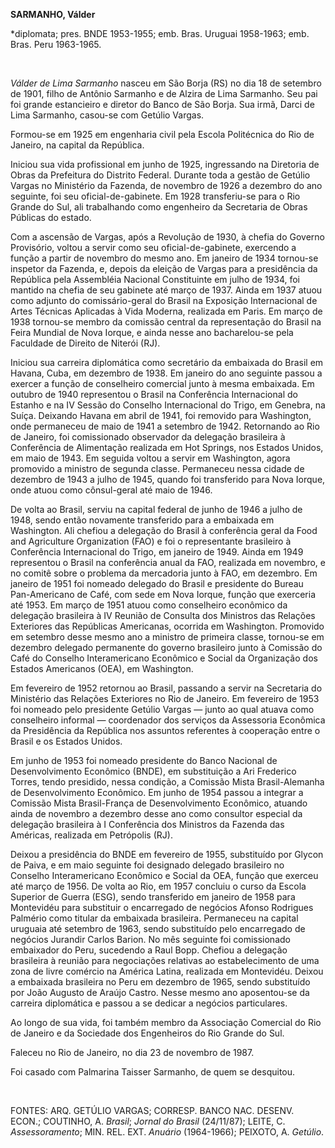 **SARMANHO, Válder**

\*diplomata; pres. BNDE 1953-1955; emb. Bras. Uruguai 1958-1963; emb.
Bras. Peru 1963-1965.

 

*Válder de Lima Sarmanho* nasceu em São Borja (RS) no dia 18 de setembro
de 1901, filho de Antônio Sarmanho e de Alzira de Lima Sarmanho. Seu pai
foi grande estancieiro e diretor do Banco de São Borja. Sua irmã, Darci
de Lima Sarmanho, casou-se com Getúlio Vargas.

Formou-se em 1925 em engenharia civil pela Escola Politécnica do Rio de
Janeiro, na capital da República.

Iniciou sua vida profissional em junho de 1925, ingressando na Diretoria
de Obras da Prefeitura do Distrito Federal. Durante toda a gestão de
Getúlio Vargas no Ministério da Fazenda, de novembro de 1926 a dezembro
do ano seguinte, foi seu oficial-de-gabinete. Em 1928 transferiu-se para
o Rio Grande do Sul, ali trabalhando como engenheiro da Secretaria de
Obras Públicas do estado.

Com a ascensão de Vargas, após a Revolução de 1930, à chefia do Governo
Provisório, voltou a servir como seu oficial-de-gabinete, exercendo a
função a partir de novembro do mesmo ano. Em janeiro de 1934 tornou-se
inspetor da Fazenda, e, depois da eleição de Vargas para a presidência
da República pela Assembléia Nacional Constituinte em julho de 1934, foi
mantido na chefia de seu gabinete até março de 1937. Ainda em 1937 atuou
como adjunto do comissário-geral do Brasil na Exposição Internacional de
Artes Técnicas Aplicadas à Vida Moderna, realizada em Paris. Em março de
1938 tornou-se membro da comissão central da representação do Brasil na
Feira Mundial de Nova Iorque, e ainda nesse ano bacharelou-se pela
Faculdade de Direito de Niterói (RJ).

Iniciou sua carreira diplomática como secretário da embaixada do Brasil
em Havana, Cuba, em dezembro de 1938. Em janeiro do ano seguinte passou
a exercer a função de conselheiro comercial junto à mesma embaixada. Em
outubro de 1940 representou o Brasil na Conferência Internacional do
Estanho e na IV Sessão do Conselho Internacional do Trigo, em Genebra,
na Suíça. Deixando Havana em abril de 1941, foi removido para
Washington, onde permaneceu de maio de 1941 a setembro de 1942.
Retornando ao Rio de Janeiro, foi comissionado observador da delegação
brasileira à Conferência de Alimentação realizada em Hot Springs, nos
Estados Unidos, em maio de 1943. Em seguida voltou a servir em
Washington, agora promovido a ministro de segunda classe. Permaneceu
nessa cidade de dezembro de 1943 a julho de 1945, quando foi transferido
para Nova Iorque, onde atuou como cônsul-geral até maio de 1946.

De volta ao Brasil, serviu na capital federal de junho de 1946 a julho
de 1948, sendo então novamente transferido para a embaixada em
Washington. Ali chefiou a delegação do Brasil à conferência geral da
Food and Agriculture Organization (FAO) e foi o representante brasileiro
à Conferência Internacional do Trigo, em janeiro de 1949. Ainda em 1949
representou o Brasil na conferência anual da FAO, realizada em novembro,
e no comitê sobre o problema da mercadoria junto à FAO, em dezembro. Em
janeiro de 1951 foi nomeado delegado do Brasil e presidente do Bureau
Pan-Americano de Café, com sede em Nova Iorque, função que exerceria até
1953. Em março de 1951 atuou como conselheiro econômico da delegação
brasileira à IV Reunião de Consulta dos Ministros das Relações
Exteriores das Repúblicas Americanas, ocorrida em Washington. Promovido
em setembro desse mesmo ano a ministro de primeira classe, tornou-se em
dezembro delegado permanente do governo brasileiro junto à Comissão do
Café do Conselho Interamericano Econômico e Social da Organização dos
Estados Americanos (OEA), em Washington.

Em fevereiro de 1952 retornou ao Brasil, passando a servir na Secretaria
do Ministério das Relações Exteriores no Rio de Janeiro. Em fevereiro de
1953 foi nomeado pelo presidente Getúlio Vargas — junto ao qual atuava
como conselheiro informal — coordenador dos serviços da Assessoria
Econômica da Presidência da República nos assuntos referentes à
cooperação entre o Brasil e os Estados Unidos.

Em junho de 1953 foi nomeado presidente do Banco Nacional de
Desenvolvimento Econômico (BNDE), em substituição a Ari Frederico
Torres, tendo presidido, nessa condição, a Comissão Mista
Brasil-Alemanha de Desenvolvimento Econômico. Em junho de 1954 passou a
integrar a Comissão Mista Brasil-França de Desenvolvimento Econômico,
atuando ainda de novembro a dezembro desse ano como consultor especial
da delegação brasileira à I Conferência dos Ministros da Fazenda das
Américas, realizada em Petrópolis (RJ).

Deixou a presidência do BNDE em fevereiro de 1955, substituído por
Glycon de Paiva, e em maio seguinte foi designado delegado brasileiro no
Conselho Interamericano Econômico e Social da OEA, função que exerceu
até março de 1956. De volta ao Rio, em 1957 concluiu o curso da Escola
Superior de Guerra (ESG), sendo transferido em janeiro de 1958 para
Montevidéu para substituir o encarregado de negócios Afonso Rodrigues
Palmério como titular da embaixada brasileira. Permaneceu na capital
uruguaia até setembro de 1963, sendo substituído pelo encarregado de
negócios Jurandir Carlos Barion. No mês seguinte foi comissionado
embaixador do Peru, sucedendo a Raul Bopp. Chefiou a delegação
brasileira à reunião para negociações relativas ao estabelecimento de
uma zona de livre comércio na América Latina, realizada em Montevidéu.
Deixou a embaixada brasileira no Peru em dezembro de 1965, sendo
substituído por João Augusto de Araújo Castro. Nesse mesmo ano
aposentou-se da carreira diplomática e passou a se dedicar a negócios
particulares.

Ao longo de sua vida, foi também membro da Associação Comercial do Rio
de Janeiro e da Sociedade dos Engenheiros do Rio Grande do Sul.

Faleceu no Rio de Janeiro, no dia 23 de novembro de 1987.

Foi casado com Palmarina Taisser Sarmanho, de quem se desquitou.

 

FONTES: ARQ. GETÚLIO VARGAS; CORRESP. BANCO NAC. DESENV. ECON.;
COUTINHO, A. *Brasil*; *Jornal do Brasil* (24/11/87); LEITE, C.
*Assessoramento*; MIN. REL. EXT. *Anuário* (1964-1966); PEIXOTO, A.
*Getúlio*.

 
